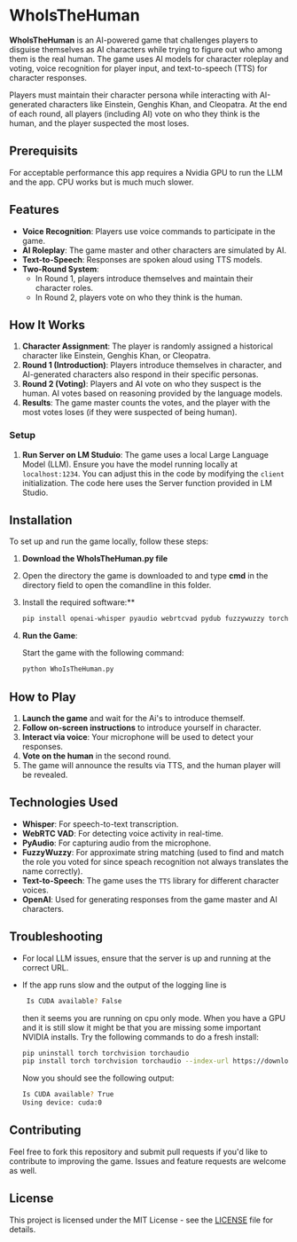 
# WhoIsTheHuman

**WhoIsTheHuman** is an AI-powered game that challenges players to disguise themselves as AI characters while trying to figure out who among them is the real human. The game uses AI models for character roleplay and voting, voice recognition for player input, and text-to-speech (TTS) for character responses.

Players must maintain their character persona while interacting with AI-generated characters like Einstein, Genghis Khan, and Cleopatra. At the end of each round, all players (including AI) vote on who they think is the human, and the player suspected the most loses.

## Prerequisits

For acceptable performance this app requires a Nvidia GPU to run the LLM and the app. CPU works but is much much slower.

## Features

- **Voice Recognition**: Players use voice commands to participate in the game.
- **AI Roleplay**: The game master and other characters are simulated by AI.
- **Text-to-Speech**: Responses are spoken aloud using TTS models.
- **Two-Round System**: 
  - In Round 1, players introduce themselves and maintain their character roles.
  - In Round 2, players vote on who they think is the human.

## How It Works

1. **Character Assignment**: The player is randomly assigned a historical character like Einstein, Genghis Khan, or Cleopatra.
2. **Round 1 (Introduction)**: Players introduce themselves in character, and AI-generated characters also respond in their specific personas.
3. **Round 2 (Voting)**: Players and AI vote on who they suspect is the human. AI votes based on reasoning provided by the language models.
4. **Results**: The game master counts the votes, and the player with the most votes loses (if they were suspected of being human).

### Setup

1. **Run Server on LM Studuio**:
   The game uses a local Large Language Model (LLM). Ensure you have the model running locally at `localhost:1234`.
   You can adjust this in the code by modifying the `client` initialization. The code here uses the Server function provided in LM Studio.

## Installation

To set up and run the game locally, follow these steps:

1. **Download the WhoIsTheHuman.py file**
2. Open the directory the game is downloaded to and type **cmd** in the directory field to open the comandline in this folder.
3. Install the required software:**

   ```bash
   pip install openai-whisper pyaudio webrtcvad pydub fuzzywuzzy torch openai tts
   ```
   
4. **Run the Game**:

   Start the game with the following command:
   
   ```bash
   python WhoIsTheHuman.py
   ```  

## How to Play

1. **Launch the game** and wait for the Ai's to introduce themself.
2. **Follow on-screen instructions** to introduce yourself in character.
3. **Interact via voice**: Your microphone will be used to detect your responses.
4. **Vote on the human** in the second round.
5. The game will announce the results via TTS, and the human player will be revealed.

## Technologies Used

- **Whisper**: For speech-to-text transcription.
- **WebRTC VAD**: For detecting voice activity in real-time.
- **PyAudio**: For capturing audio from the microphone.
- **FuzzyWuzzy**: For approximate string matching (used to find and match the role you voted for since speach recognition not always translates the name correctly).
- **Text-to-Speech**: The game uses the `TTS` library for different character voices.
- **OpenAI**: Used for generating responses from the game master and AI characters.

## Troubleshooting

- For local LLM issues, ensure that the server is up and running at the correct URL.
- If the app runs slow and the output of the logging line is
  ```bash
   Is CUDA available? False
   ```
  then it seems you are running on cpu only mode. 
  When you have a GPU and it is still slow it might be that you are missing some important NVIDIA installs. Try the following commands to do a fresh install:

   ```bash
   pip uninstall torch torchvision torchaudio
   pip install torch torchvision torchaudio --index-url https://download.pytorch.org/whl/cu118
   ```  
  Now you should see the following output:

  ```bash
  Is CUDA available? True
  Using device: cuda:0
  ```  

## Contributing

Feel free to fork this repository and submit pull requests if you'd like to contribute to improving the game. Issues and feature requests are welcome as well.

## License

This project is licensed under the MIT License - see the [LICENSE](LICENSE) file for details.


